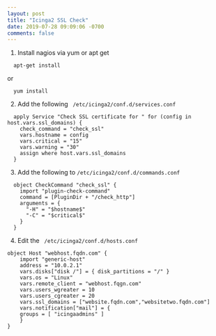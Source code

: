 ```yaml
---
layout: post
title: "Icinga2 SSL Check"
date: 2019-07-28 09:09:06 -0700
comments: false
---
```

1. Install nagios via yum or apt get 
```
  apt-get install
```
or 
```
  yum install
```

2. Add the following ``` /etc/icinga2/conf.d/services.conf```
```
  apply Service "Check SSL certificate for " for (config in host.vars.ssl_domains) {
    check_command = "check_ssl"
    vars.hostname = config
    vars.critical = "15"
    vars.warning = "30" 
    assign where host.vars.ssl_domains
  }
```

3. Add the following to ``` /etc/icinga2/conf.d/commands.conf ```  
```
  object CheckCommand "check_ssl" {
    import "plugin-check-command"
    command = [PluginDir + "/check_http"]
    arguments = {
      "-H" = "$hostname$"
      "-C" = "$critical$"
    }
  }
```

4. Edit the ``` /etc/icinga2/conf.d/hosts.conf``` 
```
object Host "webhost.fqdn.com" {
    import "generic-host"
    address = "10.0.2.1" 
    vars.disks["disk /"] = { disk_partitions = "/" }
    vars.os = "Linux"
    vars.remote_client = "webhost.fqgn.com" 
    vars.users_wgreater = 10
    vars.users_cgreater = 20 
    vars.ssl_domains = ["website.fqdn.com","websitetwo.fqdn.com"] 
    vars.notification["mail"] = {
    groups = [ "icingaadmins" ] 
    } 
}
```
